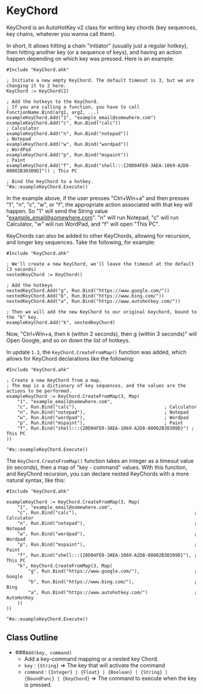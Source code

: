# KeyChord

KeyChord is an AutoHotKey v2 class for writing key chords (key sequences, key chains, whatever you wanna call them).

In short, It allows hitting a chain "initiator" (usually just a regular hotkey), then hitting another key
(or a sequence of keys), and having an action happen depending on which key was pressed. Here is an example:
```
#Include "KeyChord.ahk"

; Initiate a new empty KeyChord. The default timeout is 3, but we are changing it to 2 here.
KeyChord := KeyChord(2)

; Add the hotkeys to the KeyChord.
; If you are calling a function, you have to call FunctionName.Bind(arg1, arg2, ...)
exampleKeyChord.Add("1", "example_email@somewhere.com")
exampleKeyChord.Add("c", Run.Bind("calc"))                                           ; Calculator
exampleKeyChord.Add("n", Run.Bind("notepad"))                                        ; Notepad
exampleKeyChord.Add("w", Run.Bind("wordpad"))                                        ; WordPad
exampleKeyChord.Add("p", Run.Bind("mspaint"))                                        ; Paint
exampleKeyChord.Add("f", Run.Bind("shell:::{20D04FE0-3AEA-1069-A2D8-08002B30309D}")) ; This PC

; Bind the KeyChord to a hotkey.
^#a::exampleKeyChord.Execute()
```
In the example above, if the user presses "Ctrl+Win+a" and then presses "1", "n", "c", "w", or "f", the appropriate
action associated with that key will happen. So "1" will send the String value "example_email@somewhere.com". "n" will
run Notepad, "c" will run Calculator, "w" will run WordPad, and "f" will open "This PC".

KeyChords can also be added to other KeyChords, allowing for recursion, and longer key sequences. Take the following, for example:
```
#Include "KeyChord.ahk"

; We'll create a new KeyChord, we'll leave the timeout at the default (3 seconds)
nestedKeyChord := KeyChord()

; Add the hotkeys
nestedKeyChord.Add("g", Run.Bind("https://www.google.com/"))
nestedKeyChord.Add("b", Run.Bind("https://www.bing.com/"))
nestedKeyChord.Add("a", Run.Bind("https://www.autohotkey.com/"))

; Then we will add the new KeyChord to our original keychord, bound to the "k" key.
exampleKeyChord.Add("k", nestedKeyChord)
```
Now, "Ctrl+Win+a, then k (within 2 seconds), then g (within 3 seconds)" will Open Google, and so on down the list of hotkeys.

In update `1.3`, the `KeyChord.CreateFromMap()` function was added, which allows for KeyChord declarations like the following:
```
#Include "KeyChord.ahk"

; Create a new KeyChord from a map.
; The map is a dictionary of key sequences, and the values are the actions to be performed.
exampleKeyChord := KeyChord.CreateFromMap(3, Map(
    "1", "example_email@somewhere.com",
    "c", Run.Bind("calc"),                                ; Calculator
    "n", Run.Bind("notepad"),                             ; Notepad
    "w", Run.Bind("wordpad"),                             ; Wordpad
    "p", Run.Bind("mspaint"),                             ; Paint
    "f", Run.Bind("shell:::{20D04FE0-3AEA-1069-A2D8-08002B30309D}") ; This PC
))

^#a::exampleKeyChord.Execute()
```

The `KeyChord.CreateFromMap()` function takes an integer as a timeout value (in seconds), then a map of "key - command" values.
With this function, and KeyChord recursion, you can declare nested KeyChords with a more natural syntax, like this:
```
#Include "KeyChord.ahk"

exampleKeyChord := KeyChord.CreateFromMap(3, Map(
    "1", "example_email@somewhere.com",
    "c", Run.Bind("calc"),                                           ; Calculator
    "n", Run.Bind("notepad"),                                        ; Notepad
    "w", Run.Bind("wordpad"),                                        ; Wordpad
    "p", Run.Bind("mspaint"),                                        ; Paint
    "f", Run.Bind("shell:::{20D04FE0-3AEA-1069-A2D8-08002B30309D}"), ; This PC
    "k", KeyChord.CreateFromMap(3, Map(
        "g", Run.Bind("https://www.google.com/"),                    ; Google
        "b", Run.Bind("https://www.bing.com/"),                      ; Bing
        "a", Run.Bind("https://www.autohotkey.com/")                 ; AutoHotKey
    ))
))

^#a::exampleKeyChord.Execute()
```

## Class Outline

- ###`Add(key, command)`
  - Add a key-command mapping or a nested key Chord.
  - `key` : `{String}` => The key that will activate the command
  - `command` : `{Integer} | {Float} | {Boolean} | {String} | {BoundFunc} | {KeyChord}` => The command to execute when the key is pressed.